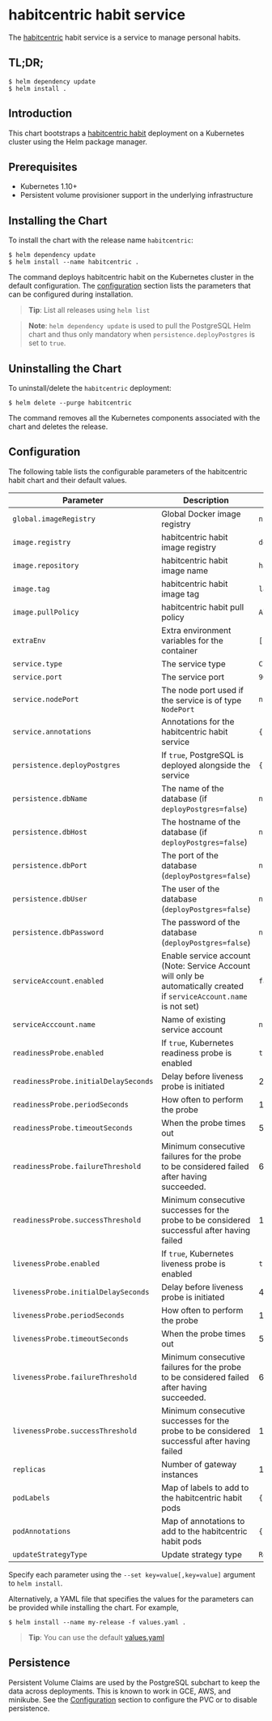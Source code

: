 # habitcentric habit service

The [habitcentric](https://confluence.codecentric.de/display/HAB/habitcentric) habit service is a 
service to manage personal habits.

## TL;DR;

```console
$ helm dependency update
$ helm install .
```

## Introduction

This chart bootstraps a [habitcentric habit](https://gitlab.com/habitcentric/hc-habit) deployment
on a Kubernetes cluster using the Helm package manager.

## Prerequisites

- Kubernetes 1.10+
- Persistent volume provisioner support in the underlying infrastructure

## Installing the Chart
To install the chart with the release name `habitcentric`:

```console
$ helm dependency update
$ helm install --name habitcentric .
```

The command deploys habitcentric habit on the Kubernetes cluster in the default configuration.
The [configuration](#configuration) section lists the parameters that can be configured during 
installation.

> **Tip**: List all releases using `helm list`

> **Note**: `helm dependency update` is used to pull the PostgreSQL Helm chart and thus only 
mandatory when `persistence.deployPostgres` is set to `true`.

## Uninstalling the Chart

To uninstall/delete the `habitcentric` deployment:

```console
$ helm delete --purge habitcentric
```

The command removes all the Kubernetes components associated with the chart and deletes the release.

## Configuration

The following table lists the configurable parameters of the habitcentric habit chart and their 
default values.

| Parameter                                     | Description                                                                                                            | Default                                                     |
| --------------------------------------------- | ---------------------------------------------------------------------------------------------------------------------- | ----------------------------------------------------------- |
| `global.imageRegistry`                        | Global Docker image registry                                                                                           | `nil`                                                       |
| `image.registry`                              | habitcentric habit image registry                                                                                      | `docker.io`                                                 |
| `image.repository`                            | habitcentric habit image name                                                                                          | `habitcentric/habit`                                        |
| `image.tag`                                   | habitcentric habit image tag                                                                                           | `latest`                                                    |
| `image.pullPolicy`                            | habitcentric habit pull policy                                                                                         | `Always`                                                    |
| `extraEnv`                                    | Extra environment variables for the container                                                                          | `[]`                                                        |
| `service.type`                                | The service type                                                                                                       | `ClusterIP`                                                 |
| `service.port`                                | The service port                                                                                                       | `9001`                                                      |
| `service.nodePort`                            | The node port used if the service is of type `NodePort`                                                                | `nil`                                                       |
| `service.annotations`                         | Annotations for the habitcentric habit service                                                                         | `{}`                                                        |
| `persistence.deployPostgres`                  | If `true`, PostgreSQL is deployed alongside the service                                                                | `{}`                                                        |
| `persistence.dbName`                          | The name of the database (if `deployPostgres=false`)                                                                   | `nil`                                                       |
| `persistence.dbHost`                          | The hostname of the database (if `deployPostgres=false`)                                                               | `nil`                                                       |
| `persistence.dbPort`                          | The port of the database (`deployPostgres=false`)                                                                      | `nil`                                                       |
| `persistence.dbUser`                          | The user of the database (`deployPostgres=false`)                                                                      | `nil`                                                       |
| `persistence.dbPassword`                      | The password of the database (`deployPostgres=false`)                                                                  | `nil`                                                       |
| `serviceAccount.enabled`                      | Enable service account (Note: Service Account will only be automatically created if `serviceAccount.name` is not set)  | `false`                                                     |
| `serviceAcccount.name`                        | Name of existing service account                                                                                       | `nil`                                                       |
| `readinessProbe.enabled`                      | If `true`, Kubernetes readiness probe is enabled                                                                       | `true`                                                      |
| `readinessProbe.initialDelaySeconds`          | Delay before liveness probe is initiated                                                                               | 20                                                          |
| `readinessProbe.periodSeconds`                | How often to perform the probe                                                                                         | 120                                                         |
| `readinessProbe.timeoutSeconds`               | When the probe times out                                                                                               | 5                                                           |
| `readinessProbe.failureThreshold`             | Minimum consecutive failures for the probe to be considered failed after having succeeded.                             | 6                                                           |
| `readinessProbe.successThreshold`             | Minimum consecutive successes for the probe to be considered successful after having failed                            | 1                                                           |
| `livenessProbe.enabled`                       | If `true`, Kubernetes liveness probe is enabled                                                                        | `true`                                                      |
| `livenessProbe.initialDelaySeconds`           | Delay before liveness probe is initiated                                                                               | 40                                                          |
| `livenessProbe.periodSeconds`                 | How often to perform the probe                                                                                         | 120                                                         |
| `livenessProbe.timeoutSeconds`                | When the probe times out                                                                                               | 5                                                           |
| `livenessProbe.failureThreshold`              | Minimum consecutive failures for the probe to be considered failed after having succeeded.                             | 6                                                           |
| `livenessProbe.successThreshold`              | Minimum consecutive successes for the probe to be considered successful after having failed                            | 1                                                           |
| `replicas`                                    | Number of gateway instances                                                                                            | 1                                                           |
| `podLabels`                                   | Map of labels to add to the habitcentric habit pods                                                                    | `{}`                                                        |
| `podAnnotations`                              | Map of annotations to add to the habitcentric habit pods                                                               | `{}`                                                        |
| `updateStrategyType`                          | Update strategy type                                                                                                   | `RollingUpdate`                                             |

Specify each parameter using the `--set key=value[,key=value]` argument to `helm install`.

Alternatively, a YAML file that specifies the values for the parameters can be provided while 
installing the chart. For example,

```console
$ helm install --name my-release -f values.yaml .
```

> **Tip**: You can use the default [values.yaml](values.yaml)

## Persistence
Persistent Volume Claims are used by the PostgreSQL subchart to keep the data across deployments. This is known to work in GCE, AWS, and minikube.
See the [Configuration](#configuration) section to configure the PVC or to disable persistence.
